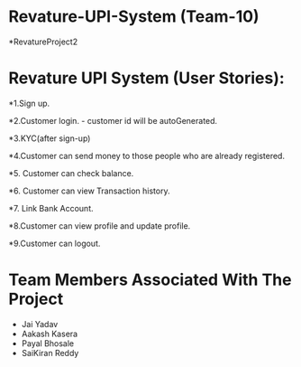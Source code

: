 # Revature-UPI-System (Team-10)
*RevatureProject2 

# Revature UPI System (User Stories):

*1.Sign up.

*2.Customer login.
	- customer id will be autoGenerated.
	
*3.KYC(after sign-up)

*4.Customer can send money to those people who are already registered.

*5. Customer can check balance.

*6. Customer can view Transaction history.

*7. Link Bank Account.

*8.Customer can view profile and update profile.

*9.Customer can logout.

# Team Members Associated With The Project
* Jai Yadav
* Aakash Kasera
* Payal Bhosale
* SaiKiran Reddy 


